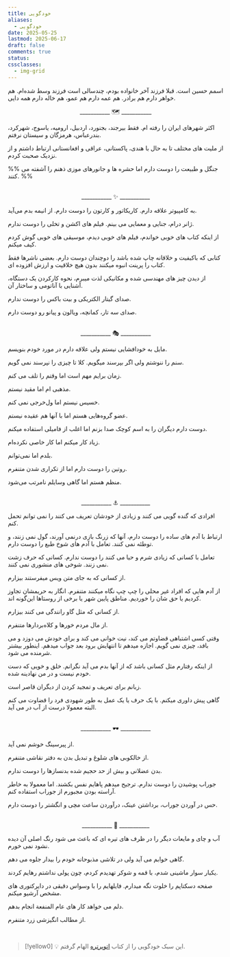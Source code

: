 ```yaml
---
title: خودگویی
aliases:
  - خودگویی
date: 2025-05-25
lastmod: 2025-06-17
draft: false
comments: true
status: 
cssclasses:
  - img-grid
---
```



اسمم حسین است. قبلا فرزند آخر خانواده بودم، چندسالی است فرزند وسط شده‌ام. هم خواهر دارم هم برادر. هم عمه دارم هم عمو، هم خاله دارم همه دایی.


<center>___________  🗺️  ___________</center>

اکثر شهرهای ایران را رفته ام. فقط بیرجند، بجنورد، اردبیل، ارومیه، یاسوج، شهرکرد، بندرعباس، هرمزگان و سیستان نرفتم.

از ملیت های مختلف تا به حال با هندی، پاکستانی، عراقی و افغانستانی ارتباط داشتم و از نزدیک صحبت کردم.

%%
جنگل و طبیعت را دوست دارم اما حشره ها و جانورهای موزی ذهنم را آشفته می کنند.
%%

<br> 

<center>___________  ✨  ___________</center>

به کامپیوتر علاقه دارم. کاریکاتور و کارتون را دوست دارم. از انیمه بدم می‌آید.

ژانر درام، جنایی و معمایی می بینم. فیلم های اکشن و تخلی را دوست ندارم.

از اینکه کتاب های خوبی خواندم، فیلم های خوبی دیدم، موسیقی های خوبی گوش کردم کیف میکنم.

کتابی که باکیفیت و خلاقانه چاپ شده باشد را دوچندان دوست دارم. بعضی ناشرها فقط کتاب را پرینت انبوه میکنند بدون هیچ خلاقیت و ارزش افزوده ای.

از دیدن چیز های مهندسی شده و مکانیکی لذت میبرم، نحوه کارکردن یک دستگاه، آشنایی با آناتومی و ساختار آن.

صدای گیتار الکتریکی و بیت باکس را دوست ندارم.

صدای سه تار، کمانچه، ویالون و پیانو رو دوست دارم.

<br> 

<center>___________  🎭  ___________</center>

مایل به خودافشایی نیستم ولی علاقه دارم در مورد خودم بنویسم.

سنم را ننوشتم ولی اگر بپرسند میگویم. کلا تا چیزی را نپرسند نمی گویم.

زمان برایم مهم است اما وقتم را تلف می کنم.

مذهبی ام اما مقید نیستم.

خسیس نیستم اما ول‌خرجی نمی کنم.

عضو گروه‌هایی هستم اما با آنها هم عقیده نیستم.

دوست دارم دیگران را به اسم کوچک صدا بزنم اما اغلب از فامیلی استفاده میکنم.

زیاد کار میکنم اما کار خاصی نکرده‌ام.

بلدم اما نمی‌توانم.

روتین را دوست دارم اما از تکراری شدن متنفرم.

منظم هستم اما گاهی وسایلم نامرتب می‌شود.

<br> 

<center>___________  ⚓  ___________</center>

افرادی که گنده گویی می کنند و زیادی از خودشان تعریف می کنند را نمی توانم تحمل کنم. 

ارتباط با آدم های ساده را دوست دارم، آنها که زرنگ بازی درنمی آورند، گول نمی زنند، و توطئه نمی کنند. تعامل با آدم های شوخ طبع را دوست دارم.

تعامل با کسانی که زیادی شرم و حیا می کنند را دوست ندارم. کسانی که حرف زشت نمی زنند. شوخی های منشوری نمی کنند.

از کسانی که به جای متن ویس میفرستند بیزارم.

از آدم هایی که افراد غیر محلی را چپ چپ نگاه میکنند متنفرم. انگار به حریمشان تجاوز کردیم یا حق شان را خوردیم. مناطق پایین شهر یا برخی از روستاها این‌گونه اند.

از کسانی که مثل گاو رانندگی می کنند بیزارم.

از مال مردم خورها و کلاه‌بردارها متنفرم.

وقتی کسی اشتباهی قضاوتم می کند، نیت خوانی می کند و برای خودش می دوزد و می بافد، چیزی نمی گویم. اجازه میدهم تا انتهایش برود بعد جواب میدهم. اینطور بیشتر شرمنده می شود.

از اینکه رفتارم مثل کسانی باشد که از آنها بدم می آید نگرانم. خلق و خویی که دست خودم نیست و در من نهادینه شده.

زبانم برای تعریف و تمجید کردن از دیگران قاصر است. 

گاهی پیش داوری میکنم. با یک حرف یا یک عمل به طور شهودی فرد را قضاوت می کنم البته معمولا درست از آب در می آید.

<br> 

<center>___________  🕶️  ___________</center>

از پیرسینگ خوشم نمی آید.

از خالکوبی های شلوغ و تبدیل بدن به دفتر نقاشی متنفرم.

بدن عضلانی و بیش از حد حجیم شده بدنسازها را دوست ندارم.


جوراب پوشیدن را دوست ندارم. ترجیح میدهم پاهایم نفس بکشند. اما معمولا به خاطر آراسته بودن مجبورم از جوراب استفاده کنم.

حس در آوردن جوراب، برداشتن عینک، درآوردن ساعت مچی و انگشتر را دوست دارم.

<br> 

<center>___________  🗻  ___________</center>

آب و چای و مایعات دیگر را در ظرف های تیره ای که باعث می شود رنگ اصلی آن دیده نشود نمی خورم.

گاهی خوابم می آید ولی در تلاشی مذبوحانه خودم را بیدار جلوه می دهم.

یکبار سوار ماشینی شدم، با قمه و شوکر تهدیدم کردم، چون پولی نداشتم رهایم کردند.

صفحه دسکتاپم را خلوت نگه میدارم. فایلهایم را با وسواس دقیقی در دایرکتوری های مشخص آرشیو میکنم.

دلم می خواهد کار های عام المنفعة انجام بدهم.

از مطالب انگیزشی زرد متنفرم.

<br> 

> [!yellow0]
> 💡 این سبک خودگویی را از کتاب [اتوپرتره](https://www.goodreads.com/book/show/36422557) الهام گرفتم.